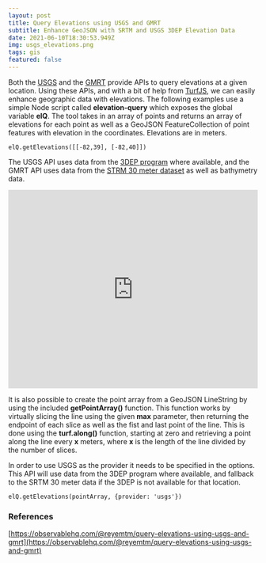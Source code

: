 ```yaml
---
layout: post
title: Query Elevations using USGS and GMRT
subtitle: Enhance GeoJSON with SRTM and USGS 3DEP Elevation Data
date: 2021-06-10T18:30:53.949Z
img: usgs_elevations.png
tags: gis
featured: false
---
```

Both the [USGS](https://nationalmap.gov/epqs/) and the [GMRT](https://www.gmrt.org/services/index.php) provide APIs to query elevations at a given location. Using these APIs, and with a bit of help from [TurfJS](https://turfjs.org), we can easily enhance geographic data with elevations. The following examples use a simple Node script called **elevation-query** which exposes the global variable **elQ**. The tool takes in an array of points and returns an array of elevations for each point as well as a GeoJSON FeatureCollection of point features with elevation in the coordinates. Elevations are in meters. 

```
elQ.getElevations([[-82,39], [-82,40]])
```

The USGS API uses data from the [3DEP program](https://www.usgs.gov/core-science-systems/ngp/3dep) where available, and the GMRT API uses data from the [STRM 30 meter dataset](https://www2.jpl.nasa.gov/srtm/) as well as bathymetry data.

<iframe width="100%" height="401" frameborder="0"
  src="https://observablehq.com/embed/@reyemtm/query-elevations-using-usgs-and-gmrt?cells=canvasContainer"></iframe>

It is also possible to create the point array from a GeoJSON LineString by using the included **getPointArray()** function. This function works by virtually slicing the line using the given **max** parameter, then returning the endpoint of each slice as well as the fist and last point of the line. This is done using the **turf.along()** function, starting at zero and retrieving a point along the line every **x** meters, where **x** is the length of the line divided by the number of slices.

In order to use USGS as the provider it needs to be specified in the options. This API will use data from the 3DEP program where available, and fallback to the SRTM 30 meter data if the 3DEP is not available for that location.

```
elQ.getElevations(pointArray, {provider: 'usgs'})
```

### References

[https://observablehq.com/@reyemtm/query-elevations-using-usgs-and-gmrt](https://observablehq.com/@reyemtm/query-elevations-using-usgs-and-gmrt)
